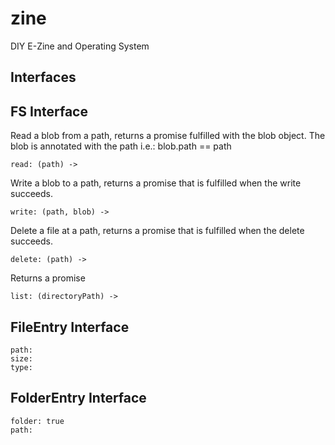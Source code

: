 # zine
DIY E-Zine and Operating System


Interfaces
----------

FS Interface
------------

Read a blob from a path, returns a promise fulfilled with the blob object. The
blob is annotated with the path i.e.: blob.path == path

    read: (path) ->

Write a blob to a path, returns a promise that is fulfilled when the write succeeds.

    write: (path, blob) ->

Delete a file at a path, returns a promise that is fulfilled when the delete succeeds.

    delete: (path) ->

Returns a promise

    list: (directoryPath) ->
      

FileEntry Interface
------------------

    path: 
    size: 
    type: 

FolderEntry Interface
---------------------

    folder: true
    path:
